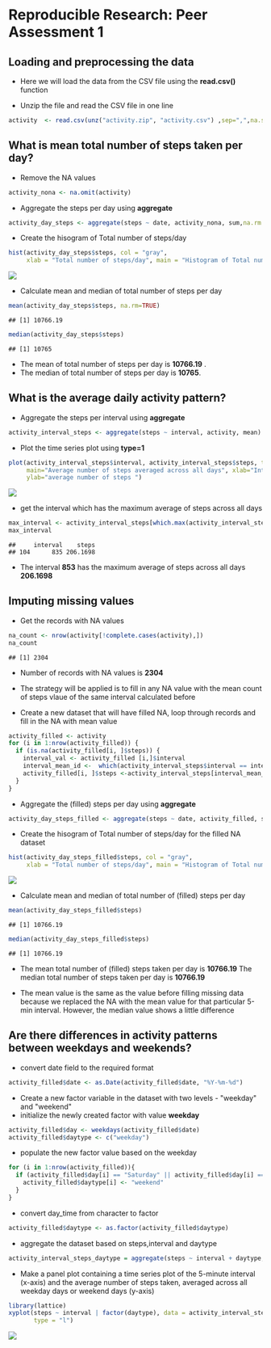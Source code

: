 # Reproducible Research: Peer Assessment 1


## Loading and preprocessing the data 


- Here we will load the data from the CSV file using the **read.csv()** function

- Unzip the file and read the CSV file in one line

```r
activity  <- read.csv(unz("activity.zip", "activity.csv") ,sep=",",na.strings='NA',header=TRUE)
```


## What is mean total number of steps taken per day?

- Remove the NA values  


```r
activity_nona <- na.omit(activity)
```


- Aggregate the steps per day using **aggregate**  

```r
activity_day_steps <- aggregate(steps ~ date, activity_nona, sum,na.rm = T)
```

- Create the hisogram of Total number of steps/day


```r
hist(activity_day_steps$steps, col = "gray", 
     xlab = "Total number of steps/day", main = "Histogram of Total number of steps/day")
```

![](PA1_template_files/figure-html/unnamed-chunk-4-1.png) 


- Calculate mean and median of total number of steps per day

```r
mean(activity_day_steps$steps, na.rm=TRUE)
```

```
## [1] 10766.19
```



```r
median(activity_day_steps$steps)
```

```
## [1] 10765
```

- The mean of total number of steps per day is **10766.19** .
- The median of total number of steps per day is  **10765**.


## What is the average daily activity pattern?

- Aggregate the steps per interval using **aggregate**  

```r
activity_interval_steps <- aggregate(steps ~ interval, activity, mean)
```

- Plot the time series plot using **type=1** 

```r
plot(activity_interval_steps$interval, activity_interval_steps$steps, type='l', col = "gray", 
     main="Average number of steps averaged across all days", xlab="Interval", 
     ylab="average number of steps ")
```

![](PA1_template_files/figure-html/unnamed-chunk-8-1.png) 
- get the interval which has the maximum average of steps across all days

```r
max_interval <- activity_interval_steps[which.max(activity_interval_steps$steps),]
max_interval
```

```
##     interval    steps
## 104      835 206.1698
```

- The interval **853** has the maximum average of steps across all days  **206.1698**


## Imputing missing values

- Get the records with NA values

```r
na_count <- nrow(activity[!complete.cases(activity),])
na_count
```

```
## [1] 2304
```

- Number of records with NA values is **2304**

- The strategy will be applied is to fill in any NA value with the mean count of steps vlaue of the same interval calculated before
- Create a new dataset that will have filled NA, loop through records and fill in the NA with mean value

```r
activity_filled <- activity  
for (i in 1:nrow(activity_filled)) {
  if (is.na(activity_filled[i, ]$steps)) {
    interval_val <- activity_filled [i,]$interval
    interval_mean_id <-  which(activity_interval_steps$interval == interval_val)
    activity_filled[i, ]$steps <-activity_interval_steps[interval_mean_id, ]$steps
  }
}
```


- Aggregate the (filled) steps per day using **aggregate**  

```r
activity_day_steps_filled <- aggregate(steps ~ date, activity_filled, sum)
```


- Create the hisogram of Total number of steps/day for the filled NA dataset


```r
hist(activity_day_steps_filled$steps, col = "gray", 
     xlab = "Total number of steps/day", main = "Histogram of Total number of steps/day (filled)")
```

![](PA1_template_files/figure-html/unnamed-chunk-13-1.png) 



- Calculate mean and median of total number of (filled) steps per day

```r
mean(activity_day_steps_filled$steps)
```

```
## [1] 10766.19
```



```r
median(activity_day_steps_filled$steps)
```

```
## [1] 10766.19
```


- The mean total number of (filled) steps taken per day is **10766.19**
The median total number of steps taken per day is **10766.19**

- The mean value is the same as the value before filling missing data because we replaced the NA with the mean value for that particular 5-min interval. However, the median value shows a little difference 

## Are there differences in activity patterns between weekdays and weekends?

- convert date field to the required format

```r
activity_filled$date <- as.Date(activity_filled$date, "%Y-%m-%d")
```

- Create a new factor variable in the dataset with two levels - "weekday" and "weekend"
- initialize the newly created factor with value **weekday**

```r
activity_filled$day <- weekdays(activity_filled$date)
activity_filled$daytype <- c("weekday")
```


- populate the new factor value based on the weekday


```r
for (i in 1:nrow(activity_filled)){
  if (activity_filled$day[i] == "Saturday" || activity_filled$day[i] == "Sunday"){
    activity_filled$daytype[i] <- "weekend"
  }
}
```

- convert day_time from character to factor

```r
activity_filled$daytype <- as.factor(activity_filled$daytype)
```

- aggregate the dataset based on steps,interval and daytype

```r
activity_interval_steps_daytype = aggregate(steps ~ interval + daytype, activity_filled, mean)
```


- Make a panel plot containing a time series plot of the 5-minute interval (x-axis) and the average number of steps taken, averaged across all weekday days or weekend days (y-axis)

```r
library(lattice)
xyplot(steps ~ interval | factor(daytype), data = activity_interval_steps_daytype, aspect = 1/2, 
       type = "l")
```

![](PA1_template_files/figure-html/unnamed-chunk-21-1.png) 
